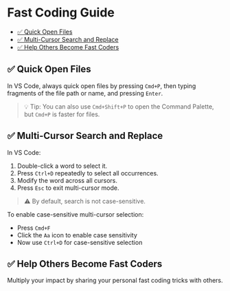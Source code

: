 <!--
@license
Copyright (c) 2025 tssuite

Use of this source code is governed by terms that can be
found in the LICENSE file in the root of this package.
-->

# Fast Coding Guide

- [✅ Quick Open Files](#-quick-open-files)
- [✅ Multi-Cursor Search and Replace](#-multi-cursor-search-and-replace)
- [✅ Help Others Become Fast Coders](#-help-others-become-fast-coders)

## ✅ Quick Open Files

In VS Code, always quick open files by pressing `Cmd+P`, then typing fragments
of the file path or name, and pressing `Enter`.

> 💡 Tip: You can also use `Cmd+Shift+P` to open the Command Palette, but `Cmd+P` is faster for files.

## ✅ Multi-Cursor Search and Replace

In VS Code:

1. Double-click a word to select it.
2. Press `Ctrl+D` repeatedly to select all occurrences.
3. Modify the word across all cursors.
4. Press `Esc` to exit multi-cursor mode.

> ⚠️ By default, search is not case-sensitive.

To enable case-sensitive multi-cursor selection:

- Press `Cmd+F`
- Click the `Aa` icon to enable case sensitivity
- Now use `Ctrl+D` for case-sensitive selection

## ✅ Help Others Become Fast Coders

Multiply your impact by sharing your personal fast coding tricks with others.
